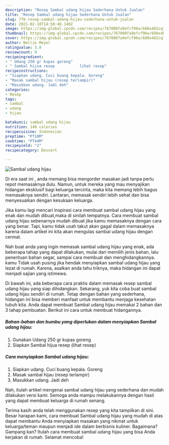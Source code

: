 ```yaml
---
description: "Resep Sambal udang hijau Sederhana Untuk Jualan"
title: "Resep Sambal udang hijau Sederhana Untuk Jualan"
slug: 776-resep-sambal-udang-hijau-sederhana-untuk-jualan
date: 2021-02-18T14:50:48.140Z
image: https://img-global.cpcdn.com/recipes/767008fa9efcf96e/680x482cq70/sambal-udang-hijau-foto-resep-utama.jpg
thumbnail: https://img-global.cpcdn.com/recipes/767008fa9efcf96e/680x482cq70/sambal-udang-hijau-foto-resep-utama.jpg
cover: https://img-global.cpcdn.com/recipes/767008fa9efcf96e/680x482cq70/sambal-udang-hijau-foto-resep-utama.jpg
author: Nellie Meyer
ratingvalue: 3.8
reviewcount: 9
recipeingredient:
- " Udang 250 gr kupas goreng"
- " Sambal hijua resep           lihat resep"
recipeinstructions:
- "Siapkan udang. Cuci buang kepala. Goreng"
- "Masak sambal hijau (resep terlampir)"
- "Masukkan udang. Jadi deh"
categories:
- Resep
tags:
- sambal
- udang
- hijau

katakunci: sambal udang hijau 
nutrition: 149 calories
recipecuisine: Indonesian
preptime: "PT10M"
cooktime: "PT44M"
recipeyield: "2"
recipecategory: Dessert

---
```



![Sambal udang hijau](https://img-global.cpcdn.com/recipes/767008fa9efcf96e/680x482cq70/sambal-udang-hijau-foto-resep-utama.jpg)

Di era  saat ini , anda memang bisa mengorder masakan jadi tanpa perlu repot memasaknya dulu. Namun, untuk mereka yang mau menyajikan hidangan eksklusif bagi keluarga tercinta, maka kita memang lebih bagus memasaknya sendiri. Lantaran, memasak sendiri lebih sehat dan bisa menyesuaikan dengan kesukaan keluarga.

Jika kamu lagi mencari inspirasi cara membuat sambal udang hijau yang enak dan mudah dibuat,maka di sinilah tempatnya. Cara membuat sambal udang hijau  sebenarnya mudah dibuat jika kamu memasaknya dengan cara yang benar. Tapi, kamu tidak usah takut akan gagal dalam memasaknya 
karena dalam artikel ini kita akan mengulas sambal udang hijau dengan cermat.  



Nah buat anda yang ingin memasak sambal udang hijau yang enak, ada beberapa tahap yang dapat dilakukan, mulai dari memilih jenis bahan, lalu penentuan bahan segar, sampai cara membuat dan menghidangkannya. kamu Tidak usah pusing jika hendak menyiapkan sambal udang hijau yang lezat di rumah. Karena, asalkan anda  tahu triknya, maka hidangan ini dapat menjadi sajian yang istimewa.

Di bawah ini, ada beberapa cara praktis  dalam memasak resep sambal udang hijau yang siap dihidangkan. Sekarang, yuk kita coba buat sambal udang hijau sendiri di rumah. Tetap dengan bahan yang sederhana, hidangan ini bisa memberi manfaat untuk membantu menjaga kesehatan tubuh kita. Anda dapat membuat Sambal udang hijau memakai 2 bahan dan 3 tahap pembuatan. Berikut ini cara untuk membuat hidangannya.

<!--inarticleads1-->

##### Bahan-bahan dan bumbu yang diperlukan dalam menyiapkan Sambal udang hijau:

1. Gunakan  Udang 250 gr kupas goreng
1. Siapkan  Sambal hijua resep           (lihat resep)




<!--inarticleads2-->

##### Cara menyiapkan Sambal udang hijau:

1. Siapkan udang. Cuci buang kepala. Goreng
1. Masak sambal hijau (resep terlampir)
1. Masukkan udang. Jadi deh




Nah, itulah artikel mengenai  sambal udang hijau  yang sederhana dan mudah dilakukan versi kami. Semoga anda mampu melakukannya dengan hasil yang dapat membuat keluarga di rumah senang. 

Terima kasih anda telah menggunakan resep yang kita tampilkan di sini. Besar harapan kami, cara membuat  Sambal udang hijau yang mudah di atas dapat membantu Anda menyiapkan masakan yang nikmat untuk keluarga/teman maupun menjadi ide dalam berbisnis kuliner. Bagaimana? Gampang kan? Itulah cara membuat sambal udang hijau yang bisa Anda kerjakan di rumah. Selamat mencoba!

